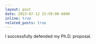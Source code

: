 ```yaml
---
layout: post
date: 2023-07-12 15:59:00-0400
inline: true
related_posts: true
---
```


I successfully defended my Ph.D. proposal.
